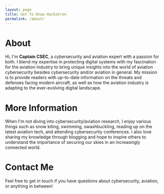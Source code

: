 ```yaml
---
layout: page
title: Get To Know Hackatron
permalink: /about/
---
```


# About

Hi, I'm **Captain CSEC**, a cybersecurity and aviation expert with a passion for both. I blend my expertise in protecting digital systems with my fascination for the aviation industry to bring unique insights into the world of aviation cybersecurity besides cybersecurity and/or aviation in general. My mission is to provide readers with up-to-date information on the threats and defenses facing modern aircraft, as well as how the aviation industry is adapting to the ever-evolving digital landscape.

# More Information

When I'm not diving into cybersecurity/aviation research, I enjoy various things such as snow kiting, swimming, swashbuckling, reading up on the latest aviation tech, and attending cybersecurity conferences. I also love sharing my knowledge through blogging and hope to inspire others to understand the importance of securing our skies in an increasingly connected world.

# Contact Me

Feel free to get in touch if you have questions about cybersecurity, aviation, or anything in between!
